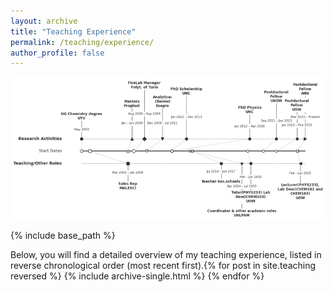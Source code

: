 ```yaml
---
layout: archive
title: "Teaching Experience"
permalink: /teaching/experience/
author_profile: false
---
```


<p>
  <img src="/Images/Career.png" alt="Career history" style="max-width: 100%;">
</p>

{% include base_path %}

Below, you will find a detailed overview of my teaching experience, listed in reverse chronological order (most recent first).{% for post in site.teaching reversed %}
  {% include archive-single.html %}
{% endfor %}
